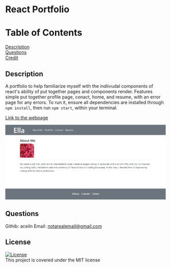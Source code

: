 # React Portfolio

  # Table of Contents

  [Description](#description) <br>
  [Questions](#questions) <br>
  [Credit](#credit) <br>
  
  ## Description
  A portfolio to help familiarize myself with the indiivudal components of react's ability of put together pages and components render. Features simple put together profile page, conact, home, and resume, with an error page for any errors. 
  To run it, ensure all dependencies are installed through `npm install`, then run `npm start`, within your terminal.

  [Link to the webpage](https://playful-pothos-72e07b.netlify.app/)

![Alt text](image.png)
  ## Questions
Githib: aceiln
Email: notarealemail@gmail.com
  ## License
  [![License](https://img.shields.io/badge/License-MIT-yellow.svg)](https://opensource.org/licenses/MIT) <br> This project is covered under the MIT license